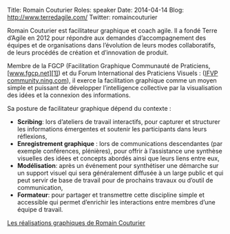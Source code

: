 Title: Romain Couturier
Roles: speaker
Date: 2014-04-14
Blog: http://www.terredagile.com/
Twitter: romaincouturier

Romain Couturier est facilitateur graphique et coach agile. Il a fondé Terre d’Agile en 2012 pour répondre aux demandes d’accompagnement des équipes et de organisations dans l’évolution de leurs modes collaboratifs, de leurs procédés de création et d’innovation de produit.

Membre de la FGCP (Facilitation Graphique Communauté de Praticiens,[www.fgcp.net][1]) et du Forum International des Praticiens Visuels : ([IFVP community.ning.com][2]), il exerce la facilitation graphique comme un moyen simple et puissant de développer l’intelligence collective par la visualisation des idées et la connexion des informations.

Sa posture de facilitateur graphique dépend du contexte : 

* **Scribing**: lors d’ateliers de travail interactifs, pour capturer et structurer les informations émergentes et soutenir les participants dans leurs réflexions,
* **Enregistrement graphique** : lors de communications descendantes (par exemple conférences, plénières), pour offrir à l’assistance une synthèse visuelles des idées et concepts abordés ainsi que leurs liens entre eux,
* **Modélisation**: après un événement pour synthétiser une démarche sur un support visuel qui sera généralement diffusée à un large public et qui peut servir de base de travail pour de prochains travaux ou d’outil de communication,
* **Formateur**: pour partager et transmettre cette discipline simple et accessible qui permet d’enrichir les interactions entre membres d’une équipe d travail.

[Les réalisations graphiques de Romain Couturier][3]


[1]:http://www.fgcp.net
[2]:http://ifvpcommunity.ning.com
[3]:http://www.fgcp.net/Romain%20Couturier

